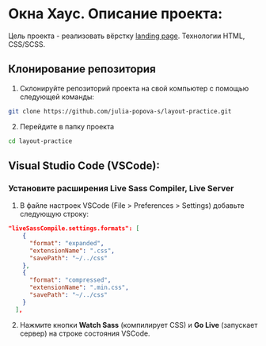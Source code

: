 # Окна Хаус. Описание проекта:

Цель проекта - реализовать вёрстку [landing page](https://julia-popova-s.github.io/layout-practice/). Технологии HTML, CSS/SCSS.

## Клонирование репозитория

1. Склонируйте репозиторий проекта на свой компьютер с помощью следующей команды:

```bash
git clone https://github.com/julia-popova-s/layout-practice.git
```

2. Перейдите в папку проекта

```bash
cd layout-practice
```

## Visual Studio Code (VSCode):

### Установите расширения Live Sass Compiler, Live Server

1. В файле настроек VSCode (File > Preferences > Settings) добавьте следующую строку:

```json
"liveSassCompile.settings.formats": [
    {
      "format": "expanded",
      "extensionName": ".css",
      "savePath": "~/../css"
    },
    {
      "format": "compressed",
      "extensionName": ".min.css",
      "savePath": "~/../css"
    }
  ],
```

2. Нажмите кнопки **Watch Sass** (компилирует CSS) и **Go Live** (запускает сервер) на строке состояния VSCode.
